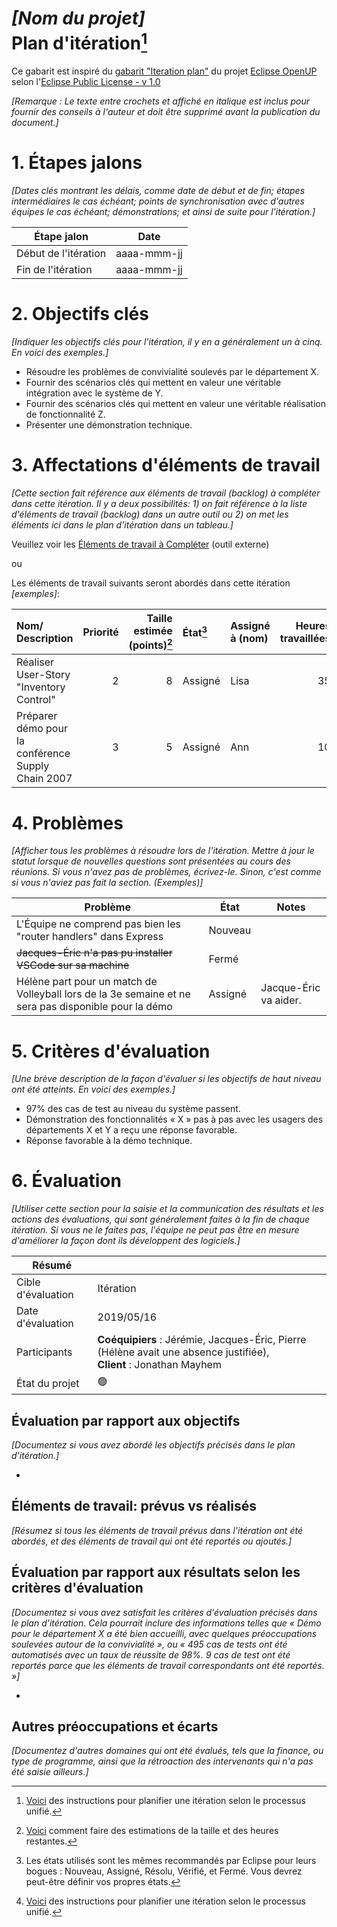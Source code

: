 # *[Nom du projet]*<br>Plan d'itération[^1]

Ce gabarit est inspiré du [gabarit "Iteration plan"](https://download.eclipse.org/technology/epf/OpenUP/published/openup_published_1.5.1.5_20121212/openup/practice.mgmt.iterative_dev.base/guidances/templates/iteration_plan_AC521266.html) du projet [Eclipse OpenUP](https://www.eclipse.org/epf/general/OpenUP.pdf) selon l'[Eclipse Public License - v 1.0](https://www.eclipse.org/org/documents/epl-v10.html)

*[Remarque : Le texte entre crochets et affiché en italique est inclus pour fournir des conseils à l'auteur et doit être supprimé avant la publication du document.]*

# 1. Étapes jalons

*[Dates clés montrant les délais, comme date de début et de fin; étapes intermédiaires le cas échéant; points de synchronisation avec d'autres équipes le cas échéant; démonstrations; et ainsi de suite pour l'itération.]*

| **Étape jalon** | **Date** |
| --- | --- |
| Début de l'itération | aaaa-mmm-jj |
| Fin de l'itération | aaaa-mmm-jj |

# 2. Objectifs clés

*[Indiquer les objectifs clés pour l'itération, il y en a généralement un à cinq. En voici des exemples.]*

- Résoudre les problèmes de convivialité soulevés par le département X.
- Fournir des scénarios clés qui mettent en valeur une véritable intégration avec le système de Y.
- Fournir des scénarios clés qui mettent en valeur une véritable réalisation de fonctionnalité Z.
- Présenter une démonstration technique.

# 3. Affectations d'éléments de travail

*[Cette section fait référence aux éléments de travail (backlog) à compléter dans cette itération. Il y a deux possibilités: 1) on fait référence à la liste d'éléments de travail (backlog) dans un autre outil ou 2) on met les éléments ici dans le plan d’itération dans un tableau.]*

Veuillez voir les [Éléments de travail à Compléter](https://example.com/URL/outil/externe/) (outil externe)

ou 

Les éléments de travail suivants seront abordés dans cette itération *[exemples]*:

| Nom/ Description | Priorité | Taille estimée (points)[^2] |État[^3]|Assigné à (nom)|Heures travaillées| Heures restantes estimées[^1]|Documents de référence|
|:----|----:|----:|:----|:----|----:|----:|:----|
| Réaliser User-Story "Inventory Control" | 2 | 8 | Assigné | Lisa | 35 | 20 |  |
| Préparer démo pour la conférence Supply Chain 2007 | 3 | 5 | Assigné | Ann | 10 | 2 |  |

# 4. Problèmes

*[Afficher tous les problèmes à résoudre lors de l'itération. Mettre à jour le statut lorsque de nouvelles questions sont présentées au cours des réunions. Si vous n'avez pas de problèmes, écrivez-le. Sinon, c'est comme si vous n'aviez pas fait la section. (Exemples)]*

| Problème | État | Notes |
| --- | --- | --- |
| L'Équipe ne comprend pas bien les "router handlers" dans Express | Nouveau | |
| <del>Jacques-Éric n'a pas pu installer VSCode sur sa machine</del>                                   | Fermé | |
| Hélène part pour un match de Volleyball lors de la 3e semaine et ne sera pas disponible pour la démo | Assigné | Jacque-Éric va aider. |

# 5. Critères d'évaluation

*[Une brève description de la façon d'évaluer si les objectifs de haut niveau ont été atteints. En voici des exemples.]*

- 97% des cas de test au niveau du système passent.
- Démonstration des fonctionnalités « X » pas à pas avec les usagers des départements X et Y a reçu une réponse favorable.
- Réponse favorable à la démo technique.

# 6. Évaluation

*[Utiliser cette section pour la saisie et la communication des résultats et les actions des évaluations, qui sont généralement faites à la fin de chaque itération. Si vous ne le faites pas, l'équipe ne peut pas être en mesure d'améliorer la façon dont ils développent des logiciels.]*

| Résumé | |
| --- | --- |
| Cible d'évaluation | Itération <!-- *Cela pourrait être toute l'itération ou simplement un composant spécifique* -->                            |
| Date d'évaluation  |   2019/05/16 |
| Participants       | **Coéquipiers** : Jérémie, Jacques-Éric, Pierre (Hélène avait une absence justifiée),<br> **Client** : Jonathan Mayhem |
| État du projet     | 🟢 <!-- 🔴🟠🟢 *Rouge, Orange, ou Vert.* --> |

## Évaluation par rapport aux objectifs

*[Documentez si vous avez abordé les objectifs précisés dans le plan d'itération.]*

- 

## Éléments de travail: prévus vs réalisés

*[Résumez si tous les éléments de travail prévus dans l'itération ont été abordés, et des éléments de travail qui ont été reportés ou ajoutés.]*

## Évaluation par rapport aux résultats selon les critères d'évaluation

*[Documentez si vous avez satisfait les critères d'évaluation précisés dans le plan d'itération. Cela pourrait inclure des informations telles que « Démo pour le département X a été bien accueilli, avec quelques préoccupations soulevées autour de la convivialité », ou « 495 cas de tests ont été automatisés avec un taux de réussite de 98%. 9 cas de test ont été reportés parce que les éléments de travail correspondants ont été reportés. »]*

-

## Autres préoccupations et écarts

*[Documentez d'autres domaines qui ont été évalués, tels que la finance, ou type de programme, ainsi que la rétroaction des intervenants qui n'a pas été saisie ailleurs.]*

[^1]: [Voici](https://docs.google.com/a/etsmtl.net/document/d/1xeCCdR4-sTznTPaSKYIl4l_bQi-gE5stPWSA5VArRlY/edit?usp=sharing) des instructions pour planifier une itération selon le processus unifié.

[^2]: [Voici](https://docs.google.com/a/etsmtl.net/document/d/1bDy0chpWQbK9bZ82zdsBweuAgNYni3T2k79xihr6CuU/edit?usp=sharing) comment faire des estimations de la taille et des heures restantes.

[^3]: Les états utilisés sont les mêmes recommandés par Eclipse pour leurs bogues : Nouveau, Assigné, Résolu, Vérifié, et Fermé. Vous devrez peut-être définir vos propres états.
